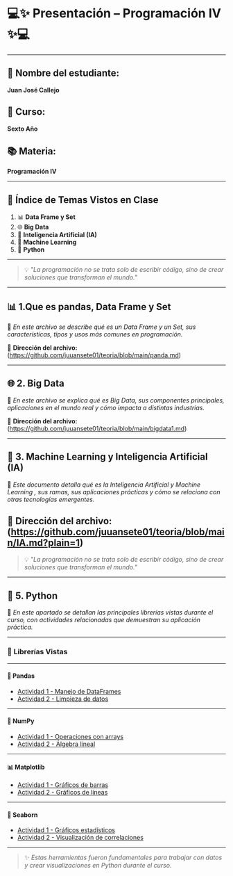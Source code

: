# 💻✨ **Presentación – Programación IV** ✨💻

---

## 👤 **Nombre del estudiante:**
**Juan José Callejo**

## 🏫 **Curso:**
**Sexto Año**

## 📚 **Materia:**
**Programación IV**

---

## 📑 **Índice de Temas Vistos en Clase**

1. 📊 **Data Frame y Set**
2. 🌐 **Big Data**
3. 🤖 **Inteligencia Artificial (IA)**
4. 🧠 **Machine Learning**
5. 🐍 **Python**

---

> 💡 *"La programación no se trata solo de escribir código, sino de crear soluciones que transforman el mundo."*

---

## 📊 **1.Que es pandas, Data Frame y Set**

📄 *En este archivo se describe qué es un Data Frame y un Set, sus características, tipos y usos más comunes en programación.*

📎 **Dirección del archivo:**  
(https://github.com/juuansete01/teoria/blob/main/panda.md)

---

## 🌐 **2. Big Data**

📄 *En este archivo se explica qué es Big Data, sus componentes principales, aplicaciones en el mundo real y cómo impacta a distintas industrias.*

📎 **Dirección del archivo:**  
(https://github.com/juuansete01/teoria/blob/main/bigdata1.md)

---

## 🤖 **3.  Machine Learning y Inteligencia Artificial (IA)**

📄 *Este documento detalla qué es la Inteligencia Artificial y  Machine Learning , sus ramas, sus aplicaciones prácticas y cómo se relaciona con otras tecnologías emergentes.*

📎 **Dirección del archivo:**  
(https://github.com/juuansete01/teoria/blob/main/IA.md?plain=1)
---

> 💡 *"La programación no se trata solo de escribir código, sino de crear soluciones que transforman el mundo."*

---

## 🐍 **5. Python**

📄 *En este apartado se detallan las principales librerías vistas durante el curso, con actividades relacionadas que demuestran su aplicación práctica.*

---

### 📘 **Librerías Vistas**

---

#### 🐼 Pandas  
- [Actividad 1 - Manejo de DataFrames](https://tusitio.com/pandas_actividad1.pdf)  
- [Actividad 2 - Limpieza de datos](https://tusitio.com/pandas_actividad2.pdf)

---

#### 🔢 NumPy  
- [Actividad 1 - Operaciones con arrays](https://tusitio.com/numpy_actividad1.pdf)  
- [Actividad 2 - Álgebra lineal](https://tusitio.com/numpy_actividad2.pdf)

---

#### 📊 Matplotlib  
- [Actividad 1 - Gráficos de barras](https://tusitio.com/matplotlib_actividad1.pdf)  
- [Actividad 2 - Gráficos de líneas](https://tusitio.com/matplotlib_actividad2.pdf)

---

#### 🌈 Seaborn  
- [Actividad 1 - Gráficos estadísticos](https://tusitio.com/seaborn_actividad1.pdf)  
- [Actividad 2 - Visualización de correlaciones](https://tusitio.com/seaborn_actividad2.pdf)

---

> ✨ *Estas herramientas fueron fundamentales para trabajar con datos y crear visualizaciones en Python durante el curso.*
